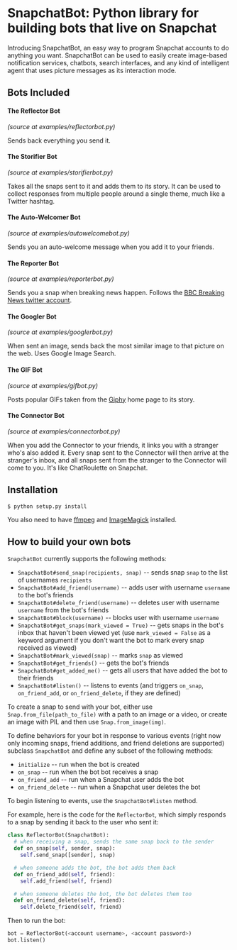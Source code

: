 # SnapchatBot: Python library for building bots that live on Snapchat

Introducing SnapchatBot, an easy way to program Snapchat accounts to do anything you want.
SnapchatBot can be used to easily create image-based notification services, chatbots, search interfaces,
and any kind of intelligent agent that uses picture messages as its interaction mode.

## Bots Included

#### The Reflector Bot
*(source at examples/reflectorbot.py)*

Sends back everything you send it.

#### The Storifier Bot
*(source at examples/storifierbot.py)*

Takes all the snaps sent to it and adds them to its story. It can be used to collect responses
from multiple people around a single theme, much like a Twitter hashtag.

#### The Auto-Welcomer Bot
*(source at examples/autowelcomebot.py)*

Sends you an auto-welcome message when you add it to your friends.

#### The Reporter Bot
*(source at examples/reporterbot.py)*

Sends you a snap when breaking news happen. Follows the [BBC Breaking News twitter account](https://twitter.com/bbcbreaking).

#### The Googler Bot
*(source at examples/googlerbot.py)*

When sent an image, sends back the most similar image to that picture on the web. Uses Google Image Search.

#### The GIF Bot
*(source at examples/gifbot.py)*

Posts popular GIFs taken from the [Giphy](http://giphy.com) home page to its story.

#### The Connector Bot
*(source at examples/connectorbot.py)*

When you add the Connector to your friends, it links you with a stranger who's also added it. Every snap sent to the Connector will then arrive at the stranger's inbox, and all snaps sent from the stranger to the Connector will come to you. It's like ChatRoulette on Snapchat.

## Installation

    $ python setup.py install

You also need to have [ffmpeg](https://www.ffmpeg.org/) and [ImageMagick](http://www.imagemagick.org/) installed.

## How to build your own bots

`SnapchatBot` currently supports the following methods:

* `SnapchatBot#send_snap(recipients, snap)` -- sends snap `snap` to the list of usernames `recipients`
* `SnapchatBot#add_friend(username)` -- adds user with username `username` to the bot's friends
* `SnapchatBot#delete_friend(username)` -- deletes user with username `username` from the bot's friends
* `SnapchatBot#block(username)` -- blocks user with username `username`
* `SnapchatBot#get_snaps(mark_viewed = True)` -- gets snaps in the bot's inbox that haven't been viewed yet (use `mark_viewed = False` as a keyword argument if you don't want the bot to mark every snap received as viewed)
* `SnapchatBot#mark_viewed(snap)` -- marks `snap` as viewed
* `SnapchatBot#get_friends()` -- gets the bot's friends
* `SnapchatBot#get_added_me()` -- gets all users that have added the bot to their friends
* `SnapchatBot#listen()` -- listens to events (and triggers `on_snap`, `on_friend_add`, or `on_friend_delete`, if they are defined)

To create a snap to send with your bot, either use `Snap.from_file(path_to_file)` with a path
to an image or a video, or create an image with PIL and then use `Snap.from_image(img)`.

To define behaviors for your bot in response to various events (right now only
incoming snaps, friend additions, and friend deletions are supported) subclass `SnapchatBot`
and define any subset of the following methods:

* `initialize` -- run when the bot is created
* `on_snap` -- run when the bot bot receives a snap
* `on_friend_add` -- run when a Snapchat user adds the bot
* `on_friend_delete` -- run when a Snapchat user deletes the bot

To begin listening to events, use the `SnapchatBot#listen` method.

For example, here is the code for the `ReflectorBot`, which simply responds to a snap by sending it
back to the user who sent it:

```python
class ReflectorBot(SnapchatBot):
  # when receiving a snap, sends the same snap back to the sender
  def on_snap(self, sender, snap):
    self.send_snap([sender], snap)

  # when someone adds the bot, the bot adds them back
  def on_friend_add(self, friend):
    self.add_friend(self, friend)

  # when someone deletes the bot, the bot deletes them too
  def on_friend_delete(self, friend):
    self.delete_friend(self, friend)
```

Then to run the bot:

```python
bot = ReflectorBot(<account username>, <account password>)
bot.listen()
```
